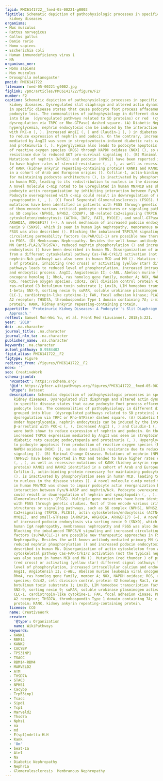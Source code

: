 ```yaml
---
figid: PMC6141722__fmed-05-00221-g0002
figtitle: Schematic depiction of pathophysiologic processes in specific proteinuric
  kidney diseases
organisms:
- Mus musculus
- Rattus norvegicus
- Gallus gallus
- Danio rerio
- Homo sapiens
- Escherichia coli
- Human immunodeficiency virus 1
- NA
organisms_ner:
- Homo sapiens
- Mus musculus
- Drosophila melanogaster
pmcid: PMC6141722
filename: fmed-05-00221-g0002.jpg
figlink: /pmc/articles/PMC6141722/figure/F2/
number: F2
caption: Schematic depiction of pathophysiologic processes in specific proteinuric
  kidney diseases. Dysregulated slit diaphragm and altered actin dynamics depicted
  in specific disease states that cause podocyte foot process effacement (FPE) and
  podocyte loss. The commonalities of pathophysiology in different diseases are grouped
  into blue  (dysregulated pathways related to SD proteins) or red  (cytoskeletal
  dysregulation via TRPC or Rho-GTPase) dashed square. (A) Diabetic Nephropathy. Under
  hyperglycemia, nephrin endocytosis can be induced by the interaction of β-arrestin2
  with PKC-α (, ). Increased AngII (, ) and Claudin-1 (, ) in diabetes were both shown
  to reduce expression of nephrin and podocin. On the contrary, increased TRPC6 expression
  mediated by AngII was seen in streptozotocin-induced diabetic rats causing podocytopenia
  and proteinuria (, ). Hyperglycemia also leads to podocyte apoptosis from production
  of reactive oxygen species (ROS) through NAPDH oxidase (NOX) (), so as does insulin
  resistance due to reduced AKT pro-survival signaling (). (B) Minimal Change Disease.
  Mutations of nephrin (NPHS1) and podocin (NPHS2) have been reported in MCD and tended
  to have higher rates of steroid-resistance (, , ), as well as recessive mutations
  of KANK (kidney ankyrin repeating-containing protein) KANK1 and KANK2 identified
  in a cohort of Arab and European origins (). Cofilin-1, actin-binding protein necessary
  for maintaining podocyte architecture (), is inactivated by phosphorylation seen
  in human MCD, leading to its redistribution to nucleus in the disease states ().
  A novel molecule c-mip noted to be upregulated in human MN/MCD was shown to impair
  podocyte actin reorganization by inhibiting interaction between Fyn/N-WASP and nephrin/Nck.
  Podocyte overexpressed with c-mip could result in downregulation of nephrin and
  synaptopodin (, , ). (C) Focal Segmental Glomerulosclerosis (FSGS). Multiple gene
  mutations have been identified in patients with FSGS through genetic studies. Most
  of them encode various critical podocyte structures or signaling pathways, such
  as SD complex (NPHS1, NPHS2, CD2AP), SD-related Ca2+signaling (TRPC6, PLCE1), actin
  cytoskeleton/endocytosis (ACTN4, INF2, FAT1, MYO1E), and small-GTPases (AHRGP24,
  ARGHDIA, ARHGEF17) (–). A novel mechanism of increased podocin endocytosis via sorting
  nexin 9 (SNX9), which is seen in human IgA nephropathy, membranous nephropathy and
  FSGS was also described (). Blocking the imbalanced TRPC5/6 signaling and increased
  circulating permeability factors (suPAR/CLC-1) are possible new therapeutic approaches
  in FSGS. (D) Membranous Nephropathy. Besides the well-known antibody-mediated primary
  MN (anti-PLA2R/THSd7A), reduced nephrin phosphorylation () and increased podocin
  endocytosis () have been described in human MN. Disorganization of actin cytoskeleton
  from a different cytoskeletal pathway Cas-FAK-Crk1/2 activation (not the typical
  nephrin-Nck pathway) was also seen in human MCD and MN (). Mutation (red thunder
  ) of proteins, inhibiting (red cross) or activating (yellow star) different signal
  pathways leads to reduced level of phosphorylation, increased intracellular calcium
  and endocytic process. AngII, Angiotensin II; c-ABL, Abelson murine leukemia viral
  oncogene homolog 1; RhoA, ras homolog gene family, member A; NOX, NAPDH oxidase;
  ROS, reactive oxygen species; Cdc42, cell division control protein 42 homolog; Rac1,
  ras-related C3 botulinum toxin substrate 1; Lmx1b, LIM homeobox transcription factor
  1-beta; SNX-9, sorting nexin 9; suPAR, soluble urokinase plasminogen activator receptor;
  CLC-1, cardiotropin-like cytokine-1; FAK, focal adhesion kinase; PLA2R, phospholipase
  A2 receptor; THSD7A, thrombospondin Type 1 domain containing 7A; c-mip, c-maf-inducing
  protein; KANK, kidney ankyrin repeating-containing protein.
papertitle: 'Proteinuric Kidney Diseases: A Podocyte''s Slit Diaphragm and Cytoskeleton
  Approach.'
reftext: Samuel Mon-Wei Yu, et al. Front Med (Lausanne). 2018;5:221.
year: '2018'
doi: .na.character
journal_title: .na.character
journal_nlm_ta: .na.character
publisher_name: .na.character
keywords: .na.character
automl_pathway: 0.9584402
figid_alias: PMC6141722__F2
figtype: Figure
redirect_from: /figures/PMC6141722__F2
ndex: ''
seo: CreativeWork
schema-jsonld:
  '@context': https://schema.org/
  '@id': https://pfocr.wikipathways.org/figures/PMC6141722__fmed-05-00221-g0002.html
  '@type': Dataset
  description: Schematic depiction of pathophysiologic processes in specific proteinuric
    kidney diseases. Dysregulated slit diaphragm and altered actin dynamics depicted
    in specific disease states that cause podocyte foot process effacement (FPE) and
    podocyte loss. The commonalities of pathophysiology in different diseases are
    grouped into blue  (dysregulated pathways related to SD proteins) or red  (cytoskeletal
    dysregulation via TRPC or Rho-GTPase) dashed square. (A) Diabetic Nephropathy.
    Under hyperglycemia, nephrin endocytosis can be induced by the interaction of
    β-arrestin2 with PKC-α (, ). Increased AngII (, ) and Claudin-1 (, ) in diabetes
    were both shown to reduce expression of nephrin and podocin. On the contrary,
    increased TRPC6 expression mediated by AngII was seen in streptozotocin-induced
    diabetic rats causing podocytopenia and proteinuria (, ). Hyperglycemia also leads
    to podocyte apoptosis from production of reactive oxygen species (ROS) through
    NAPDH oxidase (NOX) (), so as does insulin resistance due to reduced AKT pro-survival
    signaling (). (B) Minimal Change Disease. Mutations of nephrin (NPHS1) and podocin
    (NPHS2) have been reported in MCD and tended to have higher rates of steroid-resistance
    (, , ), as well as recessive mutations of KANK (kidney ankyrin repeating-containing
    protein) KANK1 and KANK2 identified in a cohort of Arab and European origins ().
    Cofilin-1, actin-binding protein necessary for maintaining podocyte architecture
    (), is inactivated by phosphorylation seen in human MCD, leading to its redistribution
    to nucleus in the disease states (). A novel molecule c-mip noted to be upregulated
    in human MN/MCD was shown to impair podocyte actin reorganization by inhibiting
    interaction between Fyn/N-WASP and nephrin/Nck. Podocyte overexpressed with c-mip
    could result in downregulation of nephrin and synaptopodin (, , ). (C) Focal Segmental
    Glomerulosclerosis (FSGS). Multiple gene mutations have been identified in patients
    with FSGS through genetic studies. Most of them encode various critical podocyte
    structures or signaling pathways, such as SD complex (NPHS1, NPHS2, CD2AP), SD-related
    Ca2+signaling (TRPC6, PLCE1), actin cytoskeleton/endocytosis (ACTN4, INF2, FAT1,
    MYO1E), and small-GTPases (AHRGP24, ARGHDIA, ARHGEF17) (–). A novel mechanism
    of increased podocin endocytosis via sorting nexin 9 (SNX9), which is seen in
    human IgA nephropathy, membranous nephropathy and FSGS was also described ().
    Blocking the imbalanced TRPC5/6 signaling and increased circulating permeability
    factors (suPAR/CLC-1) are possible new therapeutic approaches in FSGS. (D) Membranous
    Nephropathy. Besides the well-known antibody-mediated primary MN (anti-PLA2R/THSd7A),
    reduced nephrin phosphorylation () and increased podocin endocytosis () have been
    described in human MN. Disorganization of actin cytoskeleton from a different
    cytoskeletal pathway Cas-FAK-Crk1/2 activation (not the typical nephrin-Nck pathway)
    was also seen in human MCD and MN (). Mutation (red thunder ) of proteins, inhibiting
    (red cross) or activating (yellow star) different signal pathways leads to reduced
    level of phosphorylation, increased intracellular calcium and endocytic process.
    AngII, Angiotensin II; c-ABL, Abelson murine leukemia viral oncogene homolog 1;
    RhoA, ras homolog gene family, member A; NOX, NAPDH oxidase; ROS, reactive oxygen
    species; Cdc42, cell division control protein 42 homolog; Rac1, ras-related C3
    botulinum toxin substrate 1; Lmx1b, LIM homeobox transcription factor 1-beta;
    SNX-9, sorting nexin 9; suPAR, soluble urokinase plasminogen activator receptor;
    CLC-1, cardiotropin-like cytokine-1; FAK, focal adhesion kinase; PLA2R, phospholipase
    A2 receptor; THSD7A, thrombospondin Type 1 domain containing 7A; c-mip, c-maf-inducing
    protein; KANK, kidney ankyrin repeating-containing protein.
  license: CC0
  name: CreativeWork
  creator:
    '@type': Organization
    name: WikiPathways
  keywords:
  - KANK1
  - RBM14
  - KANK2
  - CACYBP
  - TP53INP1
  - TSACC
  - RBM14-RBM4
  - MARVELD2
  - ATM
  - THSD7A
  - STAC3
  - NPHS1
  - Cacybp
  - Trp53inp1
  - Tsacc
  - Sipd1
  - Tcp1
  - Marveld2
  - Thsd7a
  - Nphs1
  - na
  - md
  - E(spl)mdelta-HLH
  - Kank
  - 'On'
  - beat-Ia
  - Ate1
  - Na
  - Diabetic Nephropathy
  - Nephria
  - Glomerulosclerosis  Membranous Nephropathy
---
```

